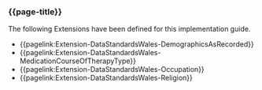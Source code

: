 ### {{page-title}}

The following Extensions have been defined for this implementation guide.

* {{pagelink:Extension-DataStandardsWales-DemographicsAsRecorded}}
* {{pagelink:Extension-DataStandardsWales-MedicationCourseOfTherapyType}}
* {{pagelink:Extension-DataStandardsWales-Occupation}}
* {{pagelink:Extension-DataStandardsWales-Religion}}

